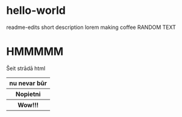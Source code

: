 # hello-world
readme-edits
short description
lorem
making 
coffee
RANDOM TEXT <h1>HMMMMM</h1>
<p>Šeit strādā html</p>
<table>
  <tr>
    <th>nu nevar būr</tr>
    <th>Nopietni</tr>
    <th>Wow!!!</tr>
  </tr>
  
  </table>
